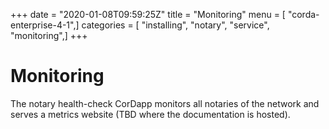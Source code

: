 +++
date = "2020-01-08T09:59:25Z"
title = "Monitoring"
menu = [ "corda-enterprise-4-1",]
categories = [ "installing", "notary", "service", "monitoring",]
+++


# Monitoring

The notary health-check CorDapp monitors all notaries of the network and
            serves a metrics website (TBD where the documentation is hosted).


